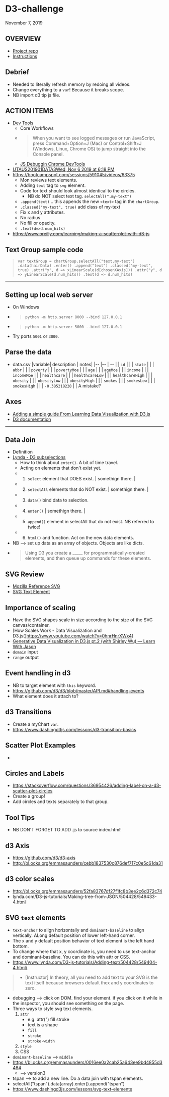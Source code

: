 # D3-challenge
November 7, 2019

## OVERVIEW ##
* [Project repo](https://github.com/jlcatx512/D3-challenge)
* [Instructions](https://github.com/the-Coding-Boot-Camp-at-UT/UT-MCB-DATA-PT-07-2019-U-C/tree/master/homework-instructions/16-D3/Instructions)

## Debrief ##
* Needed to literally refresh memory by redoing all videos.
* Change everything to a `var`! Because it breaks scope.
* NB import d3 tip js file.

## ACTION ITEMS ##
* [Dev Tools](https://developers.google.com/web/tools/chrome-devtools)
    * Core Workflows
    * > When you want to see logged messages or run JavaScript, press Command+Option+J (Mac) or Control+Shift+J (Windows, Linux, Chrome OS) to jump straight into the Console panel.
    * [JS Debuggin Chrome DevTools](https://developers.google.com/web/tools/chrome-devtools/javascript/)
* [UTAUS201901DATA3Wed, Nov 6 2019 at 6:18 PM](https://bootcampspot.com/sessions/591052/videos/62865)
* https://bootcampspot.com/sessions/591045/videos/63375
    *  Mon reviews text elements.
    * Adding `text` tag to `svg` element.  
    * Code for text should look almost identical to the circles.
        * NB do NOT select text tag. `selectAll(".my-text")`
    * `.append(text)` .. this appends the new `<text>` tag in the `chartGroup`.
    * `.classed("my-text", true)` add class of my-text
    * Fix x and y attributes.
    * No radius
    * No fill or opacity.
    * `.text(d=>d.num_hits)`
* ~~https://www.oreilly.com/learning/making-a-scatterplot-with-d3-js~~

## Text Group sample code ##
> `var textGroup = chartGroup.selectAll("text.my-text")
>         .data(hairData)
>         .enter()
>         .append("text")
>         .classed("my-text", true)
>         .attr("x", d => xLinearScale(d[chosenXAxis]))
>         .attr("y", d => yLinearScale(d.num_hits))
>         .text(d => d.num_hits)`

<hr>

## Setting up local web server ##
* On Windows
* > `python -m http.server 8000 --bind 127.0.0.1`
* > `python -m http.server 5000 --bind 127.0.0.1`
* Try ports `5001` or `3000`.

## Parse the data ##
* data.csv
    |variable| description | notes|
    |--     |--             | --    |
    | `id`  |   |
    | `state`   |   |
    | `abbr`    |   |
    | `poverty`     |   |
    | `povertyMoe`  |   |
    | `age`     |   |
    | `ageMoe`  |   |
    | `income`  |   |
    | `incomeMoe`   |   |
    | `healthcare`  |   |
    | `healthcareLow`   |   |
    | `healthcareHigh`  |   |
    | `obesity`     |   |
    | `obesityLow`  |   |
    | `obesityHigh`     |   |
    | `smokes`  |   |
    | `smokesLow`   |   |
    | `smokesHigh`  |   |
    | `-0.385218228`    |   | A mistake?

## Axes ##
* [Adding a simple guide From Learning Data Visualization with D3.js](https://www.lynda.com/D3-js-tutorials/Adding-simple-guide/594451/619574-4.html)
* [D3 documentation](https://github.com/d3/d3-axis)

<hr>

## Data Join ##
* Definition
* [Lynda - D3 subselections](https://www.lynda.com/D3-js-tutorials/Creating-subselections/594451/619558-4.html)
    * How to think about `enter()`. A bit of time travel.
    * Acting on elements that don't exist yet.
    * 1. `select` element that DOES exist.  | somethign there. |
    * 2. `selectAll` elements that do NOT exist.    | somethign there. |
    * 3. `data()` bind data to selection.
    * 4. `enter()`  | somethign there. |
    * 5. `append()` element in selectAll that do not exist. NB referred to twice!
    * 6. `html()` and function. Act on the new data elements.
* NB --> set up data as an array of objects. Objects are like dicts. 
* > Using D3 you create a _____ for programmatically-created elements, and then queue up commands for these elements.

## SVG Review ##
* [Mozilla Reference SVG](https://developer.mozilla.org/en-US/docs/Web/SVG/Tutorial/Basic_Shapes)
* [SVG Text Element](https://www.dashingd3js.com/svg-text-element)

## Importance of scaling ##
* Have the SVG shapes scale in size according to the size of the SVG canvas/container.
* [How Scales Work - Data Visualization and D3.js(]https://www.youtube.com/watch?v=0hnrHnrXWx4)
* [Generative Data Visualization in D3.js pt.2 (with Shirley Wu) — Learn With Jason](https://www.youtube.com/watch?v=S3TS6IGSUS4)
* `domain` input
* `range` output

## Event handling in d3 ##
* NB to target element with `this` keyword.
* https://github.com/d3/d3/blob/master/API.md#handling-events
* What element does it attach to?

## d3 Transitions ##
* Create a myChart `var`.
* https://www.dashingd3js.com/lessons/d3-transition-basics

## Scatter Plot Examples ##
* [](https://www.d3-graph-gallery.com/scatter.html)

## Circles and Labels ##
* https://stackoverflow.com/questions/36954426/adding-label-on-a-d3-scatter-plot-circles
* Create a group!
* Add circles and texts separately to that group.

## Tool Tips ##
* NB DON'T FORGET TO ADD .js to source index.html!

## d3 Axis ##
* https://github.com/d3/d3-axis
* http://bl.ocks.org/emmasaunders/cebb1837530c876def717c0e5c61da31

## d3 color scales ##
* http://bl.ocks.org/emmasaunders/52fa83767df27f1fc8b3ee2c6d372c74
*  lynda.com/D3-js-tutorials/Making-tree-from-JSON/504428/549433-4.html

## SVG `text` elements ##
* `text-anchor` to align horizontally and `dominant-baseline` to align vertically. ALong default position of lower left-hand corner.
* The x and y default position behavior of text element is the left hand bottom.
* To change where that x, y coordinate is, you need to use text-anchor and dominant-baseline. You can do this with attr or CSS.
* https://www.lynda.com/D3-js-tutorials/Adding-text/504428/549404-4.html/
> - [Instructor] In theory, all you need to add text to your SVG is the text itself because browsers default thex and y coordinates to zero. 
* debugging --> click on DOM. find your element. if you click on it while in the inspector, you should see something on the page. 
* Three ways to style svg text elements.
    1. `attr`
        *  e.g. attr(") fill stroke  
        * text is a shape
        * `fill`
        * `stroke`
        * `stroke-width`
    2. `style`
    3. CSS
* `dominant-baseline` --> `middle`
* https://bl.ocks.org/emmasaunders/0016ee0a2cab25a643ee9bd4855d3464
    * --> version3
* tspan --> to add a new line. Do a data join with tspan elements.
* selectAll("tspan").data(array).enter().append("tspan")
* https://www.dashingd3js.com/lessons/svg-text-elements
